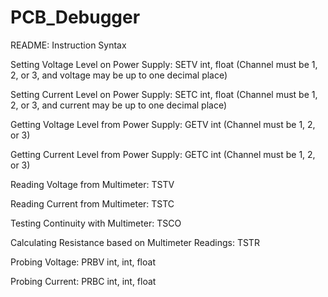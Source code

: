 # PCB_Debugger

README: Instruction Syntax

Setting Voltage Level on Power Supply:
SETV int<channel>, float<voltage> 
(Channel must be 1, 2, or 3, and voltage may be up to one decimal place)

Setting Current Level on Power Supply:
SETC int<channel>, float<current>
(Channel must be 1, 2, or 3, and current may be up to one decimal place)

Getting Voltage Level from Power Supply:
GETV int<channel>
(Channel must be 1, 2, or 3)

Getting Current Level from Power Supply:
GETC int<channel>
(Channel must be 1, 2, or 3)

Reading Voltage from Multimeter:
TSTV

Reading Current from Multimeter:
TSTC

Testing Continuity with Multimeter:
TSCO

Calculating Resistance based on Multimeter Readings:
TSTR

Probing Voltage:
PRBV int<minimum>, int<maximum>, float<step>

Probing Current:
PRBC int<minimum>, int<maximum>, float<step>
